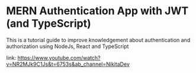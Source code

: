 #  MERN Authentication App with JWT (and TypeScript) 

This is a tutorial guide to improve knowledgement about authentication and authorization using NodeJs, React and TypeScript

link: https://www.youtube.com/watch?v=NR2MJk9C1Js&t=6753s&ab_channel=NikitaDev
